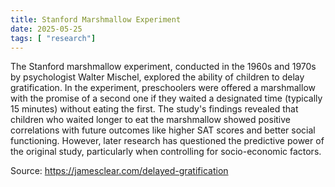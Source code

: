 ```yaml
---
title: Stanford Marshmallow Experiment
date: 2025-05-25
tags: [ "research"]
---
```


The Stanford marshmallow experiment, conducted in the 1960s and 1970s by psychologist Walter Mischel, explored the
ability of children to delay gratification. In the experiment, preschoolers were offered a marshmallow with the promise
of a second one if they waited a designated time (typically 15 minutes) without eating the first. The study's findings
revealed that children who waited longer to eat the marshmallow showed positive correlations with future outcomes like
higher SAT scores and better social functioning. However, later research has questioned the predictive power of the
original study, particularly when controlling for socio-economic factors. 

Source: https://jamesclear.com/delayed-gratification

